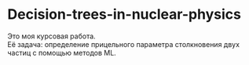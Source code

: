 # Decision-trees-in-nuclear-physics
  Это моя курсовая работа. \
Её задача: определение прицельного параметра столкновения двух частиц с помощью методов ML. 

